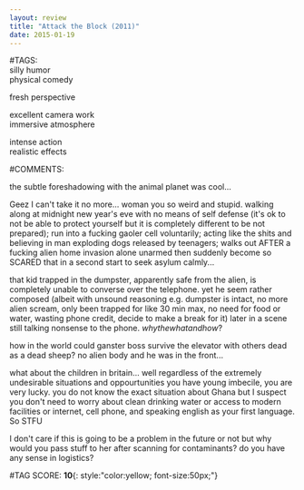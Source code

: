 ```yaml
---  
layout: review  
title: "Attack the Block (2011)"  
date: 2015-01-19  
---  
```

  
#TAGS:  
silly humor  
physical comedy  
  
fresh perspective  
  
excellent camera work  
immersive atmosphere  
  
intense action  
realistic effects  
  
#COMMENTS:  
  
the subtle foreshadowing with the animal planet was cool...  
  
Geez I can't take it no more... woman you so weird and stupid. walking along at midnight new year's eve with no means of self defense (it's ok to not be able to protect yourself but it is completely different to be not prepared); run into a fucking gaoler cell voluntarily; acting like the shits and believing in man exploding dogs released by teenagers; walks out AFTER a fucking alien home invasion alone unarmed then suddenly become so SCARED that in a second start to seek asylum calmly...  
  
that kid trapped in the dumpster, apparently safe from the alien, is completely unable to converse over the telephone. yet he seem rather composed (albeit with unsound reasoning e.g. dumpster is intact, no more alien scream, only been trapped for like 30 min max, no need for food or water, wasting phone credit, decide to make a break for it) later in a scene still talking nonsense to the phone. *whythewhatandhow*?  
  
how in the world could ganster boss survive the elevator with others dead as a dead sheep? no alien body and he was in the front...  
  
what about the children in britain... well regardless of the extremely undesirable situations and oppourtunities you have young imbecile, you are very lucky. you do not know the exact situation about Ghana but I suspect you don't need to worry about clean drinking water or access to modern facilities or internet, cell phone, and speaking english as your first language. So STFU  
  
I don't care if this is going to be a problem in the future or not but why would you pass stuff to her after scanning for contaminants? do you have any sense in logistics?  
  
  
  
  
  
#TAG SCORE: **10**{: style:"color:yellow; font-size:50px;"}  
